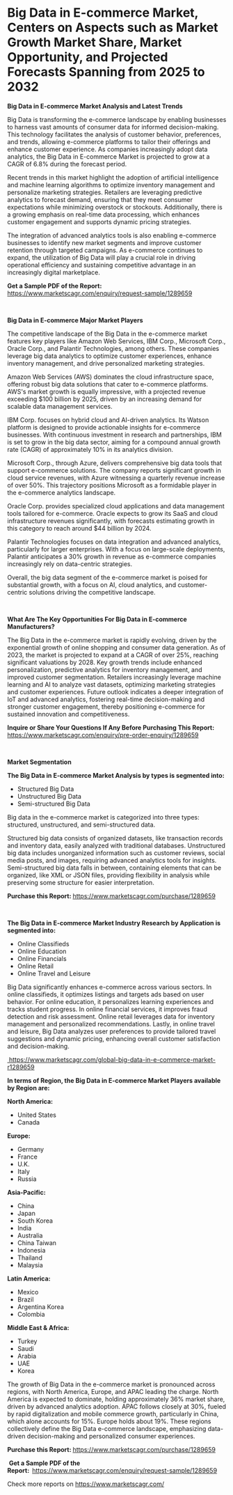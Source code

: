 <p><h1>Big Data in E-commerce Market, Centers on Aspects such as Market Growth Market Share, Market Opportunity, and Projected Forecasts Spanning from 2025 to 2032</h1></p><p><strong>Big Data in E-commerce Market Analysis and Latest Trends</strong></p>
<p><p>Big Data is transforming the e-commerce landscape by enabling businesses to harness vast amounts of consumer data for informed decision-making. This technology facilitates the analysis of customer behavior, preferences, and trends, allowing e-commerce platforms to tailor their offerings and enhance customer experience. As companies increasingly adopt data analytics, the Big Data in E-commerce Market is projected to grow at a CAGR of 6.8% during the forecast period.</p><p>Recent trends in this market highlight the adoption of artificial intelligence and machine learning algorithms to optimize inventory management and personalize marketing strategies. Retailers are leveraging predictive analytics to forecast demand, ensuring that they meet consumer expectations while minimizing overstock or stockouts. Additionally, there is a growing emphasis on real-time data processing, which enhances customer engagement and supports dynamic pricing strategies.</p><p>The integration of advanced analytics tools is also enabling e-commerce businesses to identify new market segments and improve customer retention through targeted campaigns. As e-commerce continues to expand, the utilization of Big Data will play a crucial role in driving operational efficiency and sustaining competitive advantage in an increasingly digital marketplace.</p></p>
<p><strong>Get a Sample PDF of the Report:&nbsp;</strong> <a href="https://www.marketscagr.com/enquiry/request-sample/1289659?utm_campaign=2014&utm_medium=2&utm_source=Github&utm_content=ia&utm_term=16012025&utm_id=big-data-in-e-commerce">https://www.marketscagr.com/enquiry/request-sample/1289659</a></p>
<p>&nbsp;</p>
<p><strong>Big Data in E-commerce Major Market Players</strong></p>
<p><p>The competitive landscape of the Big Data in the e-commerce market features key players like Amazon Web Services, IBM Corp., Microsoft Corp., Oracle Corp., and Palantir Technologies, among others. These companies leverage big data analytics to optimize customer experiences, enhance inventory management, and drive personalized marketing strategies.</p><p>Amazon Web Services (AWS) dominates the cloud infrastructure space, offering robust big data solutions that cater to e-commerce platforms. AWS's market growth is equally impressive, with a projected revenue exceeding $100 billion by 2025, driven by an increasing demand for scalable data management services.</p><p>IBM Corp. focuses on hybrid cloud and AI-driven analytics. Its Watson platform is designed to provide actionable insights for e-commerce businesses. With continuous investment in research and partnerships, IBM is set to grow in the big data sector, aiming for a compound annual growth rate (CAGR) of approximately 10% in its analytics division.</p><p>Microsoft Corp., through Azure, delivers comprehensive big data tools that support e-commerce solutions. The company reports significant growth in cloud service revenues, with Azure witnessing a quarterly revenue increase of over 50%. This trajectory positions Microsoft as a formidable player in the e-commerce analytics landscape.</p><p>Oracle Corp. provides specialized cloud applications and data management tools tailored for e-commerce. Oracle expects to grow its SaaS and cloud infrastructure revenues significantly, with forecasts estimating growth in this category to reach around $44 billion by 2024.</p><p>Palantir Technologies focuses on data integration and advanced analytics, particularly for larger enterprises. With a focus on large-scale deployments, Palantir anticipates a 30% growth in revenue as e-commerce companies increasingly rely on data-centric strategies.</p><p>Overall, the big data segment of the e-commerce market is poised for substantial growth, with a focus on AI, cloud analytics, and customer-centric solutions driving the competitive landscape.</p></p>
<p>&nbsp;</p>
<p><strong>What Are The Key Opportunities For Big Data in E-commerce Manufacturers?</strong></p>
<p><p>The Big Data in the e-commerce market is rapidly evolving, driven by the exponential growth of online shopping and consumer data generation. As of 2023, the market is projected to expand at a CAGR of over 25%, reaching significant valuations by 2028. Key growth trends include enhanced personalization, predictive analytics for inventory management, and improved customer segmentation. Retailers increasingly leverage machine learning and AI to analyze vast datasets, optimizing marketing strategies and customer experiences. Future outlook indicates a deeper integration of IoT and advanced analytics, fostering real-time decision-making and stronger customer engagement, thereby positioning e-commerce for sustained innovation and competitiveness.</p></p>
<p><strong>Inquire or Share Your Questions If Any Before Purchasing This Report:</strong> <a href="https://www.marketscagr.com/enquiry/pre-order-enquiry/1289659?utm_campaign=2014&utm_medium=2&utm_source=Github&utm_content=ia&utm_term=16012025&utm_id=big-data-in-e-commerce">https://www.marketscagr.com/enquiry/pre-order-enquiry/1289659</a></p>
<p>&nbsp;</p>
<p><strong>Market Segmentation</strong></p>
<p><strong>The Big Data in E-commerce Market Analysis by types is segmented into:</strong></p>
<p><ul><li>Structured Big Data</li><li>Unstructured Big Data</li><li>Semi-structured Big Data</li></ul></p>
<p><p>Big data in the e-commerce market is categorized into three types: structured, unstructured, and semi-structured data. </p><p>Structured big data consists of organized datasets, like transaction records and inventory data, easily analyzed with traditional databases. Unstructured big data includes unorganized information such as customer reviews, social media posts, and images, requiring advanced analytics tools for insights. Semi-structured big data falls in between, containing elements that can be organized, like XML or JSON files, providing flexibility in analysis while preserving some structure for easier interpretation.</p></p>
<p><strong>Purchase this Report:&nbsp;</strong><a href="https://www.marketscagr.com/purchase/1289659?utm_campaign=2014&utm_medium=2&utm_source=Github&utm_content=ia&utm_term=16012025&utm_id=big-data-in-e-commerce">https://www.marketscagr.com/purchase/1289659</a></p>
<p>&nbsp;</p>
<p><strong>The Big Data in E-commerce Market Industry Research by Application is segmented into:</strong></p>
<p><ul><li>Online Classifieds</li><li>Online Education</li><li>Online Financials</li><li>Online Retail</li><li>Online Travel and Leisure</li></ul></p>
<p><p>Big Data significantly enhances e-commerce across various sectors. In online classifieds, it optimizes listings and targets ads based on user behavior. For online education, it personalizes learning experiences and tracks student progress. In online financial services, it improves fraud detection and risk assessment. Online retail leverages data for inventory management and personalized recommendations. Lastly, in online travel and leisure, Big Data analyzes user preferences to provide tailored travel suggestions and dynamic pricing, enhancing overall customer satisfaction and decision-making.</p></p>
<p><a href="https://www.marketscagr.com/global-big-data-in-e-commerce-market-r1289659?utm_campaign=2014&utm_medium=2&utm_source=Github&utm_content=ia&utm_term=16012025&utm_id=big-data-in-e-commerce">&nbsp;https://www.marketscagr.com/global-big-data-in-e-commerce-market-r1289659</a></p>
<p><strong>In terms of Region, the Big Data in E-commerce Market Players available by Region are:</strong></p>
<p>
    <p> <strong> North America: </strong>
        <ul>
            <li>United States</li>
            <li>Canada</li>
        </ul>
        </p> 
    <p> <strong> Europe: </strong>
        <ul>
            <li>Germany</li>
            <li>France</li>
            <li>U.K.</li>
            <li>Italy</li>
            <li>Russia</li>
        </ul>
        </p> 
    <p> <strong> Asia-Pacific: </strong>
        <ul>
            <li>China</li>
            <li>Japan</li>
            <li>South Korea</li>
            <li>India</li>
            <li>Australia</li>
            <li>China Taiwan</li>
            <li>Indonesia</li>
            <li>Thailand</li>
            <li>Malaysia</li>
        </ul>
        </p> 
    <p> <strong> Latin America: </strong>
        <ul>
            <li>Mexico</li>
            <li>Brazil</li>
            <li>Argentina Korea</li>
            <li>Colombia</li>
        </ul>
        </p> 
    <p> <strong> Middle East & Africa: </strong>
        <ul>
            <li>Turkey</li>
            <li>Saudi</li>
            <li>Arabia</li>
            <li>UAE</li>
            <li>Korea</li>
        </ul>
    </p>
    </p>
<p><p>The growth of Big Data in the e-commerce market is pronounced across regions, with North America, Europe, and APAC leading the charge. North America is expected to dominate, holding approximately 36% market share, driven by advanced analytics adoption. APAC follows closely at 30%, fueled by rapid digitalization and mobile commerce growth, particularly in China, which alone accounts for 15%. Europe holds about 19%. These regions collectively define the Big Data e-commerce landscape, emphasizing data-driven decision-making and personalized consumer experiences.</p></p>
<p><strong>Purchase this Report: </strong><a href="https://www.marketscagr.com/purchase/1289659?utm_campaign=2014&utm_medium=2&utm_source=Github&utm_content=ia&utm_term=16012025&utm_id=big-data-in-e-commerce">https://www.marketscagr.com/purchase/1289659</a></p>
<p>&nbsp;<strong>Get a Sample PDF of the Report:&nbsp;&nbsp;</strong><a href="https://www.marketscagr.com/enquiry/request-sample/1289659?utm_campaign=2014&utm_medium=2&utm_source=Github&utm_content=ia&utm_term=16012025&utm_id=big-data-in-e-commerce">https://www.marketscagr.com/enquiry/request-sample/1289659</a></p>
<p><strong></strong></p>
<p>Check more reports on <a href="https://www.marketscagr.com/?utm_campaign=2014&utm_medium=2&utm_source=Github&utm_content=ia&utm_term=16012025&utm_id=big-data-in-e-commerce">https://www.marketscagr.com/</a></p>